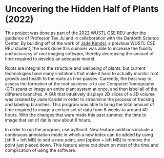 # Uncovering the Hidden Half of Plants (2022)
This project was done as part of the 2022 WUSTL CSE REU under the guidance of Professor Tao Ju and in collaboration with the Danforth Science Center. By building off of the work of [Jade Kandel](https://github.com/jadekandel/Uncovering-the-Hidden-Half-of-Plants), a previous WUSTL CSE REU student, the work done this summer was able to increase the fluidity and accuracy of root imaging software, thereby decreasing the amount of time required to develop an adequate model.

Roots are integral to the structure and wellbeing of plants, but current technologies have many limitations that make it hard to actually monitor root growth and health fo the roots as time passes. Currently, the best way to assess the formation of the root systems is to use Computed Tomography (CT) scans to image an entire plant system at once, and then label all of the different branches. A GUI that intuitively displays 2D slices of a 3D volume was created by Jade Kandel in order to streamline the process of tracking and labeling branches. This program was able to bring the total amount of time required to image a certain set of data from 8 weeks to around 40 hours. With the changes that were made this past summer, the time to image that set of dat is now about 8 hours. 

In order to run the program, use python3. New feature additions include a continuous annotation mode in which a new index can be added by using [shift + left MB] to add a new point, and [option + left MB] to remove the point just placed down. This feature alone cut down on most of the time and complication of using the software. 
